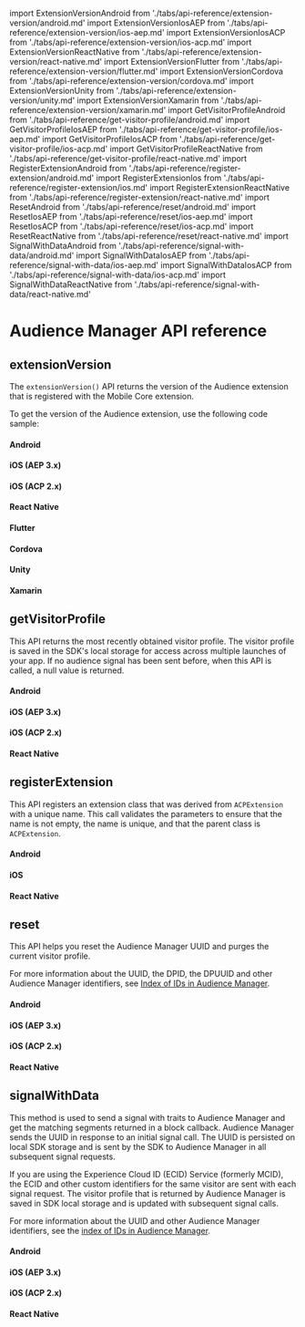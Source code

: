 import ExtensionVersionAndroid from './tabs/api-reference/extension-version/android.md'
import ExtensionVersionIosAEP from './tabs/api-reference/extension-version/ios-aep.md'
import ExtensionVersionIosACP from './tabs/api-reference/extension-version/ios-acp.md'
import ExtensionVersionReactNative from './tabs/api-reference/extension-version/react-native.md'
import ExtensionVersionFlutter from './tabs/api-reference/extension-version/flutter.md'
import ExtensionVersionCordova from './tabs/api-reference/extension-version/cordova.md'
import ExtensionVersionUnity from './tabs/api-reference/extension-version/unity.md'
import ExtensionVersionXamarin from './tabs/api-reference/extension-version/xamarin.md'
import GetVisitorProfileAndroid from './tabs/api-reference/get-visitor-profile/android.md'
import GetVisitorProfileIosAEP from './tabs/api-reference/get-visitor-profile/ios-aep.md'
import GetVisitorProfileIosACP from './tabs/api-reference/get-visitor-profile/ios-acp.md'
import GetVisitorProfileReactNative from './tabs/api-reference/get-visitor-profile/react-native.md'
import RegisterExtensionAndroid from './tabs/api-reference/register-extension/android.md'
import RegisterExtensionIos from './tabs/api-reference/register-extension/ios.md'
import RegisterExtensionReactNative from './tabs/api-reference/register-extension/react-native.md'
import ResetAndroid from './tabs/api-reference/reset/android.md'
import ResetIosAEP from './tabs/api-reference/reset/ios-aep.md'
import ResetIosACP from './tabs/api-reference/reset/ios-acp.md'
import ResetReactNative from './tabs/api-reference/reset/react-native.md'
import SignalWithDataAndroid from './tabs/api-reference/signal-with-data/android.md'
import SignalWithDataIosAEP from './tabs/api-reference/signal-with-data/ios-aep.md'
import SignalWithDataIosACP from './tabs/api-reference/signal-with-data/ios-acp.md'
import SignalWithDataReactNative from './tabs/api-reference/signal-with-data/react-native.md'

# Audience Manager API reference

## extensionVersion

The `extensionVersion()` API returns the version of the Audience extension that is registered with the Mobile Core extension.

To get the version of the Audience extension, use the following code sample:

<TabsBlock orientation="horizontal" slots="heading, content" repeat="8"/>

#### Android

<ExtensionVersionAndroid/>

#### iOS (AEP 3.x)

<ExtensionVersionIosAEP/>

#### iOS (ACP 2.x)

<ExtensionVersionIosACP/>

#### React Native

<ExtensionVersionReactNative/>

#### Flutter

<ExtensionVersionFlutter/>

#### Cordova

<ExtensionVersionCordova/>

#### Unity

<ExtensionVersionUnity/>

#### Xamarin

<ExtensionVersionXamarin/>

## getVisitorProfile

This API returns the most recently obtained visitor profile. The visitor profile is saved in the SDK's local storage for access across multiple launches of your app. If no audience signal has been sent before, when this API is called, a null value is returned.

<TabsBlock orientation="horizontal" slots="heading, content" repeat="4"/>

#### Android

<GetVisitorProfileAndroid/>

#### iOS (AEP 3.x)

<GetVisitorProfileIosAEP/>

#### iOS (ACP 2.x)

<GetVisitorProfileIosACP/>

#### React Native

<GetVisitorProfileReactNative/>

## registerExtension

This API registers an extension class that was derived from `ACPExtension` with a unique name. This call validates the parameters to ensure that the name is not empty, the name is unique, and that the parent class is `ACPExtension`.

<TabsBlock orientation="horizontal" slots="heading, content" repeat="3"/>

#### Android

<RegisterExtensionAndroid/>

#### iOS

<RegisterExtensionIos/>

#### React Native

<RegisterExtensionReactNative/>

## reset

This API helps you reset the Audience Manager UUID and purges the current visitor profile.

<InlineAlert variant="info" slots="text"/>

For more information about the UUID, the DPID, the DPUUID and other Audience Manager identifiers, see [Index of IDs in Audience Manager](https://experienceleague.adobe.com/docs/audience-manager/user-guide/reference/ids-in-aam.html).

<TabsBlock orientation="horizontal" slots="heading, content" repeat="4"/>

#### Android

<ResetAndroid/>

#### iOS (AEP 3.x)

<ResetIosAEP/>

#### iOS (ACP 2.x)

<ResetIosACP/>

#### React Native

<ResetReactNative/>

## signalWithData

This method is used to send a signal with traits to Audience Manager and get the matching segments returned in a block callback. Audience Manager sends the UUID in response to an initial signal call. The UUID is persisted on local SDK storage and is sent by the SDK to Audience Manager in all subsequent signal requests.

If you are using the Experience Cloud ID (ECID) Service (formerly MCID), the ECID and other custom identifiers for the same visitor are sent with each signal request. The visitor profile that is returned by Audience Manager is saved in SDK local storage and is updated with subsequent signal calls.

<InlineAlert variant="info" slots="text"/>

For more information about the UUID and other Audience Manager identifiers, see the [index of IDs in Audience Manager](https://experienceleague.adobe.com/docs/audience-manager/user-guide/reference/ids-in-aam.html).

<TabsBlock orientation="horizontal" slots="heading, content" repeat="4"/>

#### Android

<SignalWithDataAndroid/>

#### iOS (AEP 3.x)

<SignalWithDataIosAEP/>

#### iOS (ACP 2.x)

<SignalWithDataIosACP/>

#### React Native

<SignalWithDataReactNative/>
